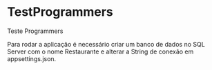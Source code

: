 # TestProgrammers
Teste Programmers

Para rodar a aplicação é necessário criar um banco de dados no SQL Server com o nome Restaurante e alterar a String de conexão em appsettings.json.
